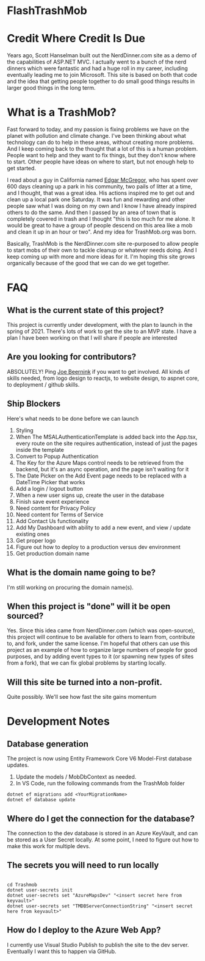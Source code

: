 # FlashTrashMob

# Credit Where Credit Is Due
Years ago, Scott Hanselman built out the NerdDinner.com site as a demo of the capabilities of ASP.NET MVC. I actually went to a bunch of the nerd dinners which were fantastic and had a huge roll in my career, including eventually leading me to join Microsoft. This site is based on both that code and the idea that getting people together to do small good things results in larger good things in the long term.
 
# What is a TrashMob?
Fast forward to today, and my passion is fixing problems we have on the planet with pollution and climate change. I've been thinking about what technology can do to help in these areas, without creating more problems. And I keep coming back to the thought that a lot of this is a human problem. People want to help and they want to fix things, but they don't know where to start. Other people have ideas on where to start, but not enough help to get started.
 
I read about a guy in California named [Edgar McGregor](https://twitter.com/edgarrmcgregor), who has spent over 600 days cleaning up a park in his community, two pails of litter at a time, and I thought, that was a great idea. His actions inspired me to get out and clean up a local park one Saturday. It was fun and rewarding and other people saw what I was doing on my own and I know I have already inspired others to do the same. And then I passed by an area of town that is completely covered in trash and I thought "this is too much for me alone. It would be great to have a group of people descend on this area like a mob and clean it up in an hour or two". And my idea for TrashMob.org was born.
 
Basically, TrashMob is the NerdDinner.com site re-purposed to allow people to start mobs of their own to tackle cleanup or whatever needs doing. And I keep coming up with more and more ideas for it. I'm hoping this site grows organically because of the good that we can do we get together.

# FAQ 
## What is the current state of this project?

This project is currently under development, with the plan to launch in the spring of 2021. There's lots of work to get the site to an MVP state. I have a plan I have been working on that I will share if people are interested

## Are you looking for contributors?

ABSOLUTELY! Ping [Joe Beernink](https://www.twitter.com/joebeernink) if you want to get involved. All kinds of skills needed, from logo design to reactjs, to website design, to aspnet core, to deployment / github skills.

## Ship Blockers

Here's what needs to be done before we can launch
1. Styling
1. When The MSALAuthenticationTemplate is added back into the App.tsx, every route on the site requires authentication, instead of just the pages inside the template
1. Convert to Popup Authentication
1. The Key for the Azure Maps control needs to be retrieved from the backend, but it's an async operation, and the page isn't waiting for it
1. The Date Picker on the Add Event page needs to be replaced with a DateTime Picker that works
1. Add a login / logout button
1. When a new user signs up, create the user in the database
1. Finish save event experience
1. Need content for Privacy Policy
1. Need content for Terms of Service
1. Add Contact Us functionality
1. Add My Dashboard with ability to add a new event, and view / update existing ones
1. Get proper logo
1. Figure out how to deploy to a production versus dev environment
1. Get production domain name

## What is the domain name going to be?

I'm still working on procuring the domain name(s).

## When this project is "done" will it be open sourced?

Yes. Since this idea came from NerdDinner.com (which was open-source), this project will continue to be available for others to learn from, contribute to, and fork, under the same license. I'm hopeful that others can use this project as an example of how to organize large numbers of people for good purposes, and by adding event types to it (or spawning new types of sites from a fork), that we can fix global problems by starting locally.

## Will this site be turned into a non-profit. 

Quite possibly. We'll see how fast the site gains momentum

# Development Notes

## Database generation
The project is now using Entity Framework Core V6 Model-First database updates.

1. Update the models / MobDbContext as needed.
2. In VS Code, run the following commands from the TrashMob folder

```
dotnet ef migrations add <YourMigrationName>
dotnet ef database update
```

## Where do I get the connection for the database?
The connection to the dev database is stored in an Azure KeyVault, and can be stored as a User Secret locally. At some point, I need to figure out how to make this work for multiple devs.

## The secrets you will need to run locally

```

cd Trashmob
dotnet user-secrets init
dotnet user-secrets set "AzureMapsDev" "<insert secret here from keyvault>"
dotnet user-secrets set "TMDBServerConnectionString" "<insert secret here from keyvault>"

```
## How do I deploy to the Azure Web App?
I currently use Visual Studio Publish to publish the site to the dev server. Eventually I want this to happen via GitHub.




